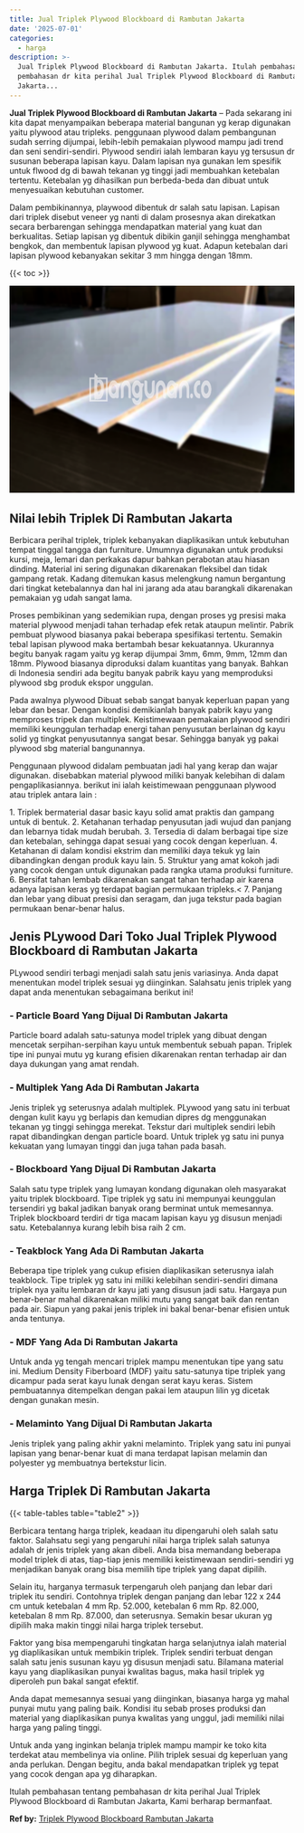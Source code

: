 ```yaml
---
title: Jual Triplek Plywood Blockboard di Rambutan Jakarta
date: '2025-07-01'
categories:
  - harga
description: >-
  Jual Triplek Plywood Blockboard di Rambutan Jakarta. Itulah pembahasan tentang
  pembahasan dr kita perihal Jual Triplek Plywood Blockboard di Rambutan
  Jakarta...
---
```


**Jual Triplek Plywood Blockboard di Rambutan Jakarta** – Pada sekarang ini kita dapat menyampaikan beberapa material bangunan yg kerap digunakan yaitu plywood atau tripleks. penggunaan plywood dalam pembangunan sudah serring dijumpai, lebih-lebih pemakaian plywood mampu jadi trend dan seni sendiri-sendiri. Plywood sendiri ialah lembaran kayu yg tersusun dr susunan beberapa lapisan kayu. Dalam lapisan nya gunakan lem spesifik untuk flwood dg di bawah tekanan yg tinggi jadi membuahkan ketebalan tertentu. Ketebalan yg dihasilkan pun berbeda-beda dan dibuat untuk menyesuaikan kebutuhan customer.

Dalam pembikinannya, playwood dibentuk dr salah satu lapisan. Lapisan dari triplek disebut veneer yg nanti di dalam prosesnya akan direkatkan secara berbarengan sehingga mendapatkan material yang kuat dan berkualitas. Setiap lapisan yg dibentuk dibikin ganjil sehingga menghambat bengkok, dan membentuk lapisan plywood yg kuat. Adapun ketebalan dari lapisan plywood kebanyakan sekitar 3 mm hingga dengan 18mm.

{{< toc >}}

![Jual Triplek Plywood Blockboard di Rambutan Jakarta](/images/jual-triplek-murah-19.png)

## Nilai lebih Triplek Di Rambutan Jakarta

Berbicara perihal triplek, triplek kebanyakan diaplikasikan untuk kebutuhan tempat tinggal tangga dan furniture. Umumnya digunakan untuk produksi kursi, meja, lemari dan perkakas dapur bahkan perabotan atau hiasan dinding. Material ini sering digunakan dikarenakan fleksibel dan tidak gampang retak. Kadang ditemukan kasus melengkung namun bergantung dari tingkat ketebalannya dan hal ini jarang ada atau barangkali dikarenakan pemakaian yg udah sangat lama.

Proses pembikinan yang sedemikian rupa, dengan proses yg presisi maka material plywood menjadi tahan terhadap efek retak ataupun melintir. Pabrik pembuat plywood biasanya pakai beberapa spesifikasi tertentu. Semakin tebal lapisan plywood maka bertambah besar kekuatannya. Ukurannya begitu banyak ragam yaitu yg kerap dijumpai 3mm, 6mm, 9mm, 12mm dan 18mm. Plywood biasanya diproduksi dalam kuantitas yang banyak. Bahkan di Indonesia sendiri ada begitu banyak pabrik kayu yang memproduksi plywood sbg produk ekspor unggulan.

Pada awalnya plywood Dibuat sebab sangat banyak keperluan papan yang lebar dan besar. Dengan kondisi demikianlah banyak pabrik kayu yang memproses tripek dan multiplek. Keistimewaan pemakaian plywood sendiri memiliki keunggulan terhadap energi tahan penyusutan berlainan dg kayu solid yg tingkat penyusutannya sangat besar. Sehingga banyak yg pakai plywood sbg material bangunannya.

Penggunaan plywood didalam pembuatan jadi hal yang kerap dan wajar digunakan. disebabkan material plywood miliki banyak kelebihan di dalam pengaplikasiannya. berikut ini ialah keistimewaan penggunaan plywood atau triplek antara lain :

1\. Triplek bermaterial dasar basic kayu solid amat praktis dan gampang untuk di bentuk. 2. Ketahanan terhadap penyusutan jadi wujud dan panjang dan lebarnya tidak mudah berubah. 3. Tersedia di dalam berbagai tipe size dan ketebalan, sehingga dapat sesuai yang cocok dengan keperluan. 4. Ketahanan di dalam kondisi ekstrim dan memiliki daya tekuk yg lain dibandingkan dengan produk kayu lain. 5. Struktur yang amat kokoh jadi yang cocok dengan untuk digunakan pada rangka utama produksi furniture. 6. Bersifat tahan lembab dikarenakan sangat tahan terhadap air karena adanya lapisan keras yg terdapat bagian permukaan tripleks.< 7. Panjang dan lebar yang dibuat presisi dan seragam, dan juga tekstur pada bagian permukaan benar-benar halus.

## Jenis PLywood Dari Toko Jual Triplek Plywood Blockboard di Rambutan Jakarta

PLywood sendiri terbagi menjadi salah satu jenis variasinya. Anda dapat menentukan model triplek sesuai yg diinginkan. Salahsatu jenis triplek yang dapat anda menentukan sebagaimana berikut ini!

### \- Particle Board Yang Dijual Di Rambutan Jakarta

Particle board adalah satu-satunya model triplek yang dibuat dengan mencetak serpihan-serpihan kayu untuk membentuk sebuah papan. Triplek tipe ini punyai mutu yg kurang efisien dikarenakan rentan terhadap air dan daya dukungan yang amat rendah.

### \- Multiplek Yang Ada Di Rambutan Jakarta

Jenis triplek yg seterusnya adalah multiplek. PLywood yang satu ini terbuat dengan kulit kayu yg berlapis dan kemudian dipres dg menggunakan tekanan yg tinggi sehingga merekat. Tekstur dari multiplek sendiri lebih rapat dibandingkan dengan particle board. Untuk triplek yg satu ini punya kekuatan yang lumayan tinggi dan juga tahan pada basah.

### \- Blockboard Yang Dijual Di Rambutan Jakarta

Salah satu type triplek yang lumayan kondang digunakan oleh masyarakat yaitu triplek blockboard. Tipe triplek yg satu ini mempunyai keunggulan tersendiri yg bakal jadikan banyak orang berminat untuk memesannya. Triplek blockboard terdiri dr tiga macam lapisan kayu yg disusun menjadi satu. Ketebalannya kurang lebih bisa raih 2 cm.

### \- Teakblock Yang Ada Di Rambutan Jakarta

Beberapa tipe triplek yang cukup efisien diaplikasikan seterusnya ialah teakblock. Tipe triplek yg satu ini miliki kelebihan sendiri-sendiri dimana triplek nya yaitu lembaran dr kayu jati yang disusun jadi satu. Hargaya pun benar-benar mahal dikarenakan miliki mutu yang sangat baik dan rentan pada air. Siapun yang pakai jenis triplek ini bakal benar-benar efisien untuk anda tentunya.

### \- MDF Yang Ada Di Rambutan Jakarta

Untuk anda yg tengah mencari triplek mampu menentukan tipe yang satu ini. Medium Density Fiberboard (MDF) yaitu satu-satunya tipe triplek yang dicampur pada serat kayu lunak dengan serat kayu keras. Sistem pembuatannya ditempelkan dengan pakai lem ataupun lilin yg dicetak dengan gunakan mesin.

### \- Melaminto Yang Dijual Di Rambutan Jakarta

Jenis triplek yang paling akhir yakni melaminto. Triplek yang satu ini punyai lapisan yang benar-benar kuat di mana terdapat lapisan melamin dan polyester yg membuatnya bertekstur licin.

## Harga Triplek Di Rambutan Jakarta

{{< table-tables table="table2" >}}

Berbicara tentang harga triplek, keadaan itu dipengaruhi oleh salah satu faktor. Salahsatu segi yang pengaruhi nilai harga triplek salah satunya adalah dr jenis triplek yang akan dibeli. Anda bisa memandang beberapa model triplek di atas, tiap-tiap jenis memiliki keistimewaan sendiri-sendiri yg menjadikan banyak orang bisa memilih tipe triplek yang dapat dipilih.

Selain itu, harganya termasuk terpengaruh oleh panjang dan lebar dari triplek itu sendiri. Contohnya triplek dengan panjang dan lebar 122 x 244 cm untuk ketebalan 4 mm Rp. 52.000, ketebalan 6 mm Rp. 82.000, ketebalan 8 mm Rp. 87.000, dan seterusnya. Semakin besar ukuran yg dipilih maka makin tinggi nilai harga triplek tersebut.

Faktor yang bisa mempengaruhi tingkatan harga selanjutnya ialah material yg diaplikasikan untuk membikin triplek. Triplek sendiri terbuat dengan salah satu jenis susunan kayu yg disusun menjadi satu. Bilamana material kayu yang diaplikasikan punyai kwalitas bagus, maka hasil triplek yg diperoleh pun bakal sangat efektif.

Anda dapat memesannya sesuai yang diinginkan, biasanya harga yg mahal punyai mutu yang paling baik. Kondisi itu sebab proses produksi dan material yang diaplikasikan punya kwalitas yang unggul, jadi memiliki nilai harga yang paling tinggi.

Untuk anda yang inginkan belanja triplek mampu mampir ke toko kita terdekat atau membelinya via online. Pilih triplek sesuai dg keperluan yang anda perlukan. Dengan begitu, anda bakal mendapatkan triplek yg tepat yang cocok dengan apa yg diharapkan.

Itulah pembahasan tentang pembahasan dr kita perihal Jual Triplek Plywood Blockboard di Rambutan Jakarta, Kami berharap bermanfaat.

**Ref by:** [Triplek Plywood Blockboard Rambutan Jakarta](https://id.wikipedia.org/wiki/Triplek)
